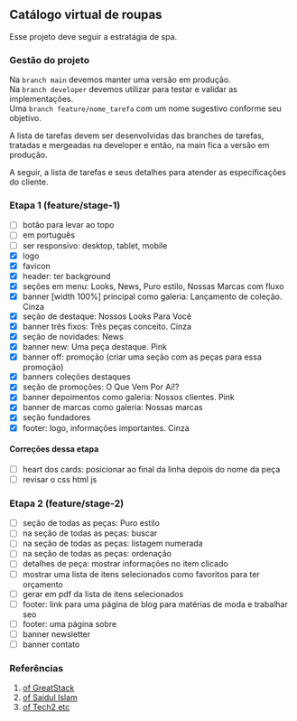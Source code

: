 ## Catálogo virtual de roupas

Esse projeto deve seguir a estratágia de spa.

### Gestão do projeto

Na `branch main` devemos manter uma versão em produção.</br>
Na `branch developer` devemos utilizar para testar e validar as implementações.</br>
Uma `branch feature/nome_tarefa` com um nome sugestivo conforme seu objetivo.

A lista de tarefas devem ser desenvolvidas das branches de tarefas, tratadas e mergeadas na developer e então, na main fica a versão em produção.

A seguir, a lista de tarefas e seus detalhes para atender as especificações do cliente.

### Etapa 1 (feature/stage-1)

- [ ] botão para levar ao topo
- [ ] em português
- [ ] ser responsivo: desktop, tablet, mobile
- [x] logo
- [x] favicon
- [x] header: ter background 
- [x] seções em menu: Looks, News, Puro estilo, Nossas Marcas com fluxo
- [x] banner [width 100%] principal como galeria: Lançamento de coleção. Cinza
- [x] seção de destaque: Nossos Looks Para Você
- [x] banner três fixos: Três peças conceito. Cinza
- [x] seção de novidades: News
- [x] banner new: Uma peça destaque. Pink
- [x] banner off: promoção (criar uma seção com as peças para essa promoção)
- [x] banners coleções destaques
- [x] seção de promoções: O Que Vem Por Aí!?
- [x] banner depoimentos como galeria: Nossos clientes. Pink
- [x] banner de marcas como galeria: Nossas marcas
- [x] seção fundadores
- [x] footer: logo, informações importantes. Cinza

#### Correções dessa etapa

- [ ] heart dos cards: posicionar ao final da linha depois do nome da peça  
- [ ] revisar o css html js

### Etapa 2 (feature/stage-2)

- [ ] seção de todas as peças: Puro estilo
- [ ] na seção de todas as peças: buscar 
- [ ] na seção de todas as peças: listagem numerada
- [ ] na seção de todas as peças: ordenação
- [ ] detalhes de peça: mostrar informações no item clicado
- [ ] mostrar uma lista de itens selecionados como favoritos para ter orçamento 
- [ ] gerar em pdf da lista de itens selecionados
- [ ] footer: link para uma página de blog para matérias de moda e trabalhar seo
- [ ] footer: uma página sobre 
- [ ] banner newsletter 
- [ ] banner contato

### Referências

1. [of GreatStack](https://www.youtube.com/watch?v=yQimoqo0-7g)
2. [of Saidul Islam](https://www.youtube.com/watch?v=FaNTVjATYHQ)
3. [of Tech2 etc](https://www.youtube.com/watch?v=P8YuWEkTeuE)
